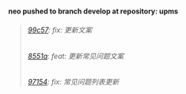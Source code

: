 #### neo pushed to branch develop at repository: upms
   > ###### [99c57](http://gitlab.intebox.com/neo/upms/commit/99c57e57054b76079ccd39b9f0d497cb963cd169): fix: 更新文案
   > ###### [8551a](http://gitlab.intebox.com/neo/upms/commit/8551a21debf4d3985b29f27fd92111a3cdb0e478): feat: 更新常见问题文案
   > ###### [97154](http://gitlab.intebox.com/neo/upms/commit/971544d79758867a36470845e4154eb1bbf0a45d): fix: 常见问题列表更新
    
